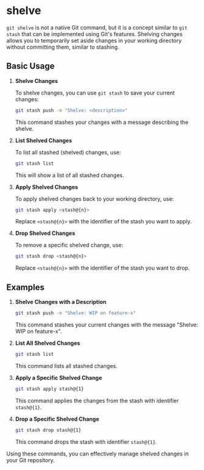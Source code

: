 # shelve

`git shelve` is not a native Git command, but it is a concept similar to `git stash` that can be implemented using Git's features. Shelving changes allows you to temporarily set aside changes in your working directory without committing them, similar to stashing.

## Basic Usage

1. **Shelve Changes**

   To shelve changes, you can use `git stash` to save your current changes:

   ```sh
   git stash push -m "Shelve: <description>"
   ```

   This command stashes your changes with a message describing the shelve.

2. **List Shelved Changes**

   To list all stashed (shelved) changes, use:

   ```sh
   git stash list
   ```

   This will show a list of all stashed changes.

3. **Apply Shelved Changes**

   To apply shelved changes back to your working directory, use:

   ```sh
   git stash apply <stash@{n}>
   ```

   Replace `<stash@{n}>` with the identifier of the stash you want to apply.

4. **Drop Shelved Changes**

   To remove a specific shelved change, use:

   ```sh
   git stash drop <stash@{n}>
   ```

   Replace `<stash@{n}>` with the identifier of the stash you want to drop.

## Examples

1. **Shelve Changes with a Description**

   ```sh
   git stash push -m "Shelve: WIP on feature-x"
   ```

   This command stashes your current changes with the message "Shelve: WIP on feature-x".

2. **List All Shelved Changes**

   ```sh
   git stash list
   ```

   This command lists all stashed changes.

3. **Apply a Specific Shelved Change**

   ```sh
   git stash apply stash@{1}
   ```

   This command applies the changes from the stash with identifier `stash@{1}`.

4. **Drop a Specific Shelved Change**

   ```sh
   git stash drop stash@{1}
   ```

   This command drops the stash with identifier `stash@{1}`.

Using these commands, you can effectively manage shelved changes in your Git repository.